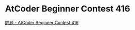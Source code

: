 AtCoder Beginner Contest 416
===

[問題 - AtCoder Beginner Contest 416](https://atcoder.jp/contests/abc416/tasks)
